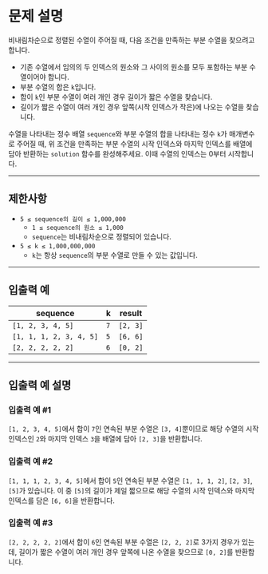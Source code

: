 # 문제 설명

비내림차순으로 정렬된 수열이 주어질 때, 다음 조건을 만족하는 부분 수열을 찾으려고 합니다.

- 기존 수열에서 임의의 두 인덱스의 원소와 그 사이의 원소를 모두 포함하는 부분 수열이어야 합니다.
- 부분 수열의 합은 `k`입니다.
- 합이 `k`인 부분 수열이 여러 개인 경우 길이가 짧은 수열을 찾습니다.
- 길이가 짧은 수열이 여러 개인 경우 앞쪽(시작 인덱스가 작은)에 나오는 수열을 찾습니다.

수열을 나타내는 정수 배열 `sequence`와 부분 수열의 합을 나타내는 정수 `k`가 매개변수로 주어질 때, 위 조건을 만족하는 부분 수열의 시작 인덱스와 마지막 인덱스를 배열에 담아 반환하는 `solution` 함수를 완성해주세요. 이때 수열의 인덱스는 0부터 시작합니다.

---

## 제한사항

- `5 ≤ sequence의 길이 ≤ 1,000,000`
  - `1 ≤ sequence의 원소 ≤ 1,000`
  - `sequence`는 비내림차순으로 정렬되어 있습니다.
- `5 ≤ k ≤ 1,000,000,000`
  - `k`는 항상 `sequence`의 부분 수열로 만들 수 있는 값입니다.

---

## 입출력 예

| sequence              | k   | result   |
|-----------------------|-----|----------|
| `[1, 2, 3, 4, 5]`    | `7` | `[2, 3]` |
| `[1, 1, 1, 2, 3, 4, 5]` | `5` | `[6, 6]` |
| `[2, 2, 2, 2, 2]`    | `6` | `[0, 2]` |

---

## 입출력 예 설명

### 입출력 예 #1

`[1, 2, 3, 4, 5]`에서 합이 `7`인 연속된 부분 수열은 `[3, 4]`뿐이므로 해당 수열의 시작 인덱스인 `2`와 마지막 인덱스 `3`을 배열에 담아 `[2, 3]`을 반환합니다.

### 입출력 예 #2

`[1, 1, 1, 2, 3, 4, 5]`에서 합이 `5`인 연속된 부분 수열은 `[1, 1, 1, 2]`, `[2, 3]`, `[5]`가 있습니다. 이 중 `[5]`의 길이가 제일 짧으므로 해당 수열의 시작 인덱스와 마지막 인덱스를 담은 `[6, 6]`을 반환합니다.

### 입출력 예 #3

`[2, 2, 2, 2, 2]`에서 합이 `6`인 연속된 부분 수열은 `[2, 2, 2]`로 3가지 경우가 있는데, 길이가 짧은 수열이 여러 개인 경우 앞쪽에 나온 수열을 찾으므로 `[0, 2]`를 반환합니다.
